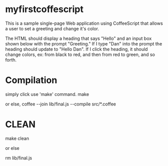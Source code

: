 myfirstcoffescript
==================
This is a sample single-page Web application using CoffeeScript that allows
a user to set a greeting and change it's color.

The HTML should display a heading that says "Hello" and an input box shown
below with the prompt "Greeting." If I type "Dan" into the prompt the heading
should update to "Hello Dan". If I click the heading, it should change colors,
ex: from black to red, and then from red to green, and so forth.


Compilation
============
simply click use 'make' command.
make

or else,
coffee --join lib/final.js --compile src/*.coffee


CLEAN
=========

make clean

or else

 rm lib/final.js
